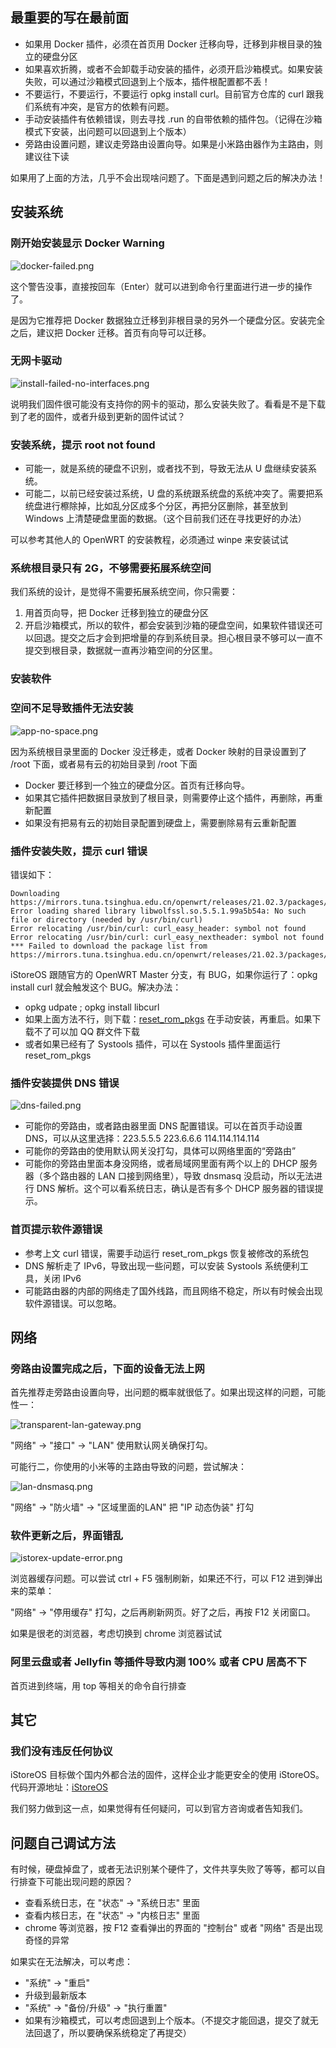 ## 最重要的写在最前面

* 如果用 Docker 插件，必须在首页用 Docker 迁移向导，迁移到非根目录的独立的硬盘分区
* 如果喜欢折腾，或者不会卸载手动安装的插件，必须开启沙箱模式。如果安装失败，可以通过沙箱模式回退到上个版本，插件根配置都不丢！
* 不要运行，不要运行，不要运行 opkg install curl。目前官方仓库的 curl 跟我们系统有冲突，是官方的依赖有问题。
* 手动安装插件有依赖错误，则去寻找 .run 的自带依赖的插件包。（记得在沙箱模式下安装，出问题可以回退到上个版本）
* 旁路由设置问题，建议走旁路由设置向导。如果是小米路由器作为主路由，则建议往下读

如果用了上面的方法，几乎不会出现啥问题了。下面是遇到问题之后的解决办法！

## 安装系统

### 刚开始安装显示 Docker Warning

![docker-failed.png](./question/docker-failed.png)

这个警告没事，直接按回车（Enter）就可以进到命令行里面进行进一步的操作了。

是因为它推荐把 Docker 数据独立迁移到非根目录的另外一个硬盘分区。安装完全之后，建议把 Docker 迁移。首页有向导可以迁移。

### 无网卡驱动

![install-failed-no-interfaces.png](./question/install-failed-no-interfaces.png)

说明我们固件很可能没有支持你的网卡的驱动，那么安装失败了。看看是不是下载到了老的固件，或者升级到更新的固件试试？

### 安装系统，提示 root not found

* 可能一，就是系统的硬盘不识别，或者找不到，导致无法从 U 盘继续安装系统。
* 可能二，以前已经安装过系统，U 盘的系统跟系统盘的系统冲突了。需要把系统盘进行檫除掉，比如乱分区成多个分区，再把分区删除，甚至放到 Windows 上清楚硬盘里面的数据。（这个目前我们还在寻找更好的办法）

可以参考其他人的 OpenWRT 的安装教程，必须通过 winpe 来安装试试

### 系统根目录只有 2G，不够需要拓展系统空间

我们系统的设计，是觉得不需要拓展系统空间，你只需要：

1. 用首页向导，把 Docker 迁移到独立的硬盘分区
2. 开启沙箱模式，所以的软件，都会安装到沙箱的硬盘空间，如果软件错误还可以回退。提交之后才会到把增量的存到系统目录。担心根目录不够可以一直不提交到根目录，数据就一直再沙箱空间的分区里。

### 安装软件

### 空间不足导致插件无法安装

![app-no-space.png](./question/app-no-space.png)

因为系统根目录里面的 Docker 没迁移走，或者 Docker 映射的目录设置到了 /root 下面，或者易有云的初始目录到 /root 下面

* Docker 要迁移到一个独立的硬盘分区。首页有迁移向导。
* 如果其它插件把数据目录放到了根目录，则需要停止这个插件，再删除，再重新配置
* 如果没有把易有云的初始目录配置到硬盘上，需要删除易有云重新配置

### 插件安装失败，提示 curl 错误

错误如下：

```
Downloading https://mirrors.tuna.tsinghua.edu.cn/openwrt/releases/21.02.3/packages/x86_64/telephony/Packages.gz
Error loading shared library libwolfssl.so.5.5.1.99a5b54a: No such file or directory (needed by /usr/bin/curl)
Error relocating /usr/bin/curl: curl_easy_header: symbol not found
Error relocating /usr/bin/curl: curl_easy_nextheader: symbol not found
*** Failed to download the package list from https://mirrors.tuna.tsinghua.edu.cn/openwrt/releases/21.02.3/packages/x86_64/telephony/Packages.gz
```

iStoreOS 跟随官方的 OpenWRT Master 分支，有 BUG，如果你运行了：opkg install curl 就会触发这个 BUG。解决办法：

* opkg udpate ; opkg install libcurl
* 如果上面方法不行，则下载：[reset_rom_pkgs](https://github.com/linkease/openwrt-app-actions/blob/main/applications/luci-app-systools/root/usr/share/systools/reset_rom_pkgs.run) 在手动安装，再重启。如果下载不了可以加 QQ 群文件下载
* 或者如果已经有了 Systools 插件，可以在 Systools 插件里面运行 reset_rom_pkgs

### 插件安装提供 DNS 错误

![dns-failed.png](./question/dns-failed.png)

* 可能你的旁路由，或者路由器里面 DNS 配置错误。可以在首页手动设置 DNS，可以从这里选择：223.5.5.5 223.6.6.6 114.114.114.114
* 可能你的旁路由的使用默认网关没打勾，具体可以网络里面的“旁路由”
* 可能你的旁路由里面本身没网络，或者局域网里面有两个以上的 DHCP 服务器（多个路由器的 LAN 口接到网络里），导致 dnsmasq 没启动，所以无法进行 DNS 解析。这个可以看系统日志，确认是否有多个 DHCP 服务器的错误提示。

### 首页提示软件源错误

* 参考上文 curl 错误，需要手动运行 reset_rom_pkgs 恢复被修改的系统包
* DNS 解析走了 IPv6，导致出现一些问题，可以安装 Systools 系统便利工具，关闭 IPv6
* 可能路由器的内部的网络走了国外线路，而且网络不稳定，所以有时候会出现软件源错误。可以忽略。

## 网络

### 旁路由设置完成之后，下面的设备无法上网

首先推荐走旁路由设置向导，出问题的概率就很低了。如果出现这样的问题，可能性一：

![transparent-lan-gateway.png](./question/transparent-lan-gateway.png)

"网络" -> "接口" -> "LAN" 使用默认网关确保打勾。

可能行二，你使用的小米等的主路由导致的问题，尝试解决：

![lan-dnsmasq.png](./question/lan-dnsmasq.png)

"网络" -> "防火墙" -> "区域里面的LAN" 把 "IP 动态伪装"	打勾

### 软件更新之后，界面错乱

![istorex-update-error.png](./question/istorex-update-error.png)

浏览器缓存问题。可以尝试 ctrl + F5 强制刷新，如果还不行，可以 F12 进到弹出来的菜单：

"网络" -> "停用缓存" 打勾，之后再刷新网页。好了之后，再按 F12 关闭窗口。

如果是很老的浏览器，考虑切换到 chrome 浏览器试试

### 阿里云盘或者 Jellyfin 等插件导致内测 100% 或者 CPU 居高不下

首页进到终端，用 top 等相关的命令自行排查

## 其它

### 我们没有违反任何协议

iStoreOS 目标做个国内外都合法的固件，这样企业才能更安全的使用 iStoreOS。代码开源地址：[iStoreOS](https://github.com/istoreos/istoreos)

我们努力做到这一点，如果觉得有任何疑问，可以到官方咨询或者告知我们。

## 问题自己调试方法

有时候，硬盘掉盘了，或者无法识别某个硬件了，文件共享失败了等等，都可以自行排查下可能出现问题的原因？

* 查看系统日志，在 "状态" -> "系统日志" 里面
* 查看内核日志，在 "状态" -> "内核日志" 里面
* chrome 等浏览器，按 F12 查看弹出的界面的 "控制台"  或者 "网络" 否是出现奇怪的异常

如果实在无法解决，可以考虑：

* "系统" -> "重启"
* 升级到最新版本
* "系统" -> "备份/升级" -> "执行重置"
* 如果有沙箱模式，可以考虑回退到上个版本。（不提交才能回退，提交了就无法回退了，所以要确保系统稳定了再提交）

